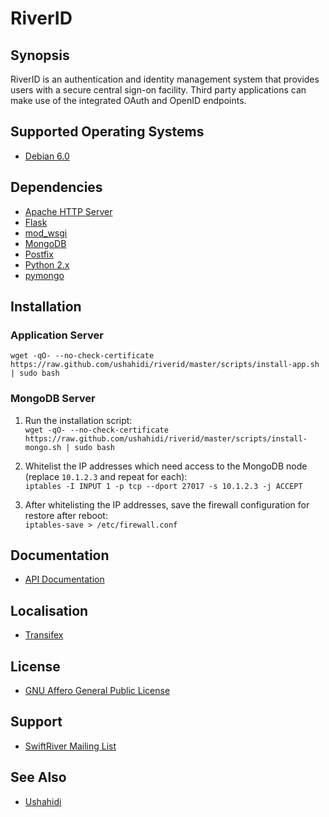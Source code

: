 # RiverID

## Synopsis

RiverID is an authentication and identity management system that provides users with a secure central sign-on facility. Third party applications can make use of the integrated OAuth and OpenID endpoints.

## Supported Operating Systems

* [Debian 6.0](http://www.debian.org/)

## Dependencies

* [Apache HTTP Server](http://httpd.apache.org/)
* [Flask](http://flask.pocoo.org/)
* [mod_wsgi](http://code.google.com/p/modwsgi/)
* [MongoDB](http://www.mongodb.org/)
* [Postfix](http://www.postfix.org/)
* [Python 2.x](http://python.org/)
* [pymongo](http://pypi.python.org/pypi/pymongo/)

## Installation

### Application Server

`wget -qO- --no-check-certificate https://raw.github.com/ushahidi/riverid/master/scripts/install-app.sh | sudo bash`

### MongoDB Server

1. Run the installation script:  
`wget -qO- --no-check-certificate https://raw.github.com/ushahidi/riverid/master/scripts/install-mongo.sh | sudo bash`

2. Whitelist the IP addresses which need access to the MongoDB node (replace `10.1.2.3` and repeat for each):  
`iptables -I INPUT 1 -p tcp --dport 27017 -s 10.1.2.3 -j ACCEPT`

3. After whitelisting the IP addresses, save the firewall configuration for restore after reboot:  
`iptables-save > /etc/firewall.conf`

## Documentation

* [API Documentation](https://github.com/ushahidi/riverid/blob/master/doc/api.md)

## Localisation

* [Transifex](https://www.transifex.net/projects/p/riverid/)

## License

* [GNU Affero General Public License](http://www.gnu.org/licenses/agpl.html)

## Support

* [SwiftRiver Mailing List](http://groups.google.com/group/swiftriver)

## See Also

* [Ushahidi](http://ushahidi.com/)